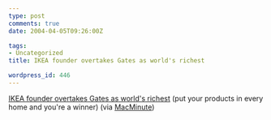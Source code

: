 ```yaml
---
type: post
comments: true
date: 2004-04-05T09:26:00Z

tags:
- Uncategorized
title: IKEA founder overtakes Gates as world's richest

wordpress_id: 446
---
```


[IKEA founder overtakes Gates as world's richest](http://www.reuters.com/newsArticle.jhtml?type=topNews&storyID=4744821) (put your products in every home and you're a winner) (via [MacMinute](http://www.macminute.com))
